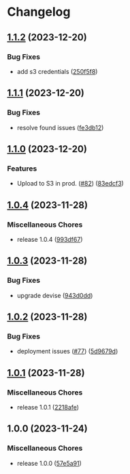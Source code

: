 # Changelog

## [1.1.2](https://github.com/strongqa/demo_web_app/compare/v1.1.1...v1.1.2) (2023-12-20)


### Bug Fixes

* add s3 credentials ([250f5f8](https://github.com/strongqa/demo_web_app/commit/250f5f8ea12f11e53fe7ea2daea411a2b2ce38aa))

## [1.1.1](https://github.com/strongqa/demo_web_app/compare/v1.1.0...v1.1.1) (2023-12-20)


### Bug Fixes

* resolve found issues ([fe3db12](https://github.com/strongqa/demo_web_app/commit/fe3db120e5026b49299ef2643a837187eea4428e))

## [1.1.0](https://github.com/strongqa/demo_web_app/compare/v1.0.4...v1.1.0) (2023-12-20)


### Features

* Upload to S3 in prod. ([#82](https://github.com/strongqa/demo_web_app/issues/82)) ([83edcf3](https://github.com/strongqa/demo_web_app/commit/83edcf3a3ba0eb2488428274f9e7ad19aeb95435))

## [1.0.4](https://github.com/strongqa/demo_web_app/compare/v1.0.3...v1.0.4) (2023-11-28)


### Miscellaneous Chores

* release 1.0.4 ([993df67](https://github.com/strongqa/demo_web_app/commit/993df6719234dcee462d2a995b0c287c488b3e7e))

## [1.0.3](https://github.com/strongqa/demo_web_app/compare/v1.0.2...v1.0.3) (2023-11-28)


### Bug Fixes

* upgrade devise ([943d0dd](https://github.com/strongqa/demo_web_app/commit/943d0dde16be24c68d79a86394e26909d70b5cb7))

## [1.0.2](https://github.com/strongqa/demo_web_app/compare/v1.0.1...v1.0.2) (2023-11-28)


### Bug Fixes

* deployment issues ([#77](https://github.com/strongqa/demo_web_app/issues/77)) ([5d9679d](https://github.com/strongqa/demo_web_app/commit/5d9679d43c248208d7f272df9b5eb1055280ccc3))

## [1.0.1](https://github.com/strongqa/demo_web_app/compare/v1.0.0...v1.0.1) (2023-11-28)


### Miscellaneous Chores

* release 1.0.1 ([2218afe](https://github.com/strongqa/demo_web_app/commit/2218afe337f55bf201f839d4b17363c3b82600e8))

## 1.0.0 (2023-11-24)


### Miscellaneous Chores

* release 1.0.0 ([57e5a91](https://github.com/strongqa/demo_web_app/commit/57e5a91d0907c9014c8ddf59b72163ad7b95a925))
